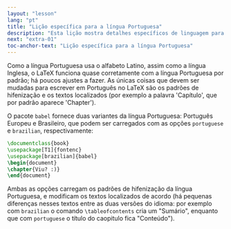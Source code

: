 ```yaml
---
layout: "lesson"
lang: "pt"
title: "Lição específica para a língua Portuguesa"
description: "Esta lição mostra detalhes específicos de linguagem para escrever textos em Português."
next: "extra-01"
toc-anchor-text: "Lição específica para a língua Portuguesa"
---
```


Como a língua Portuguesa usa o alfabeto Latino, assim como a língua Inglesa, o
LaTeX funciona quase corretamente com a língua Portuguesa por padrão; há poucos
ajustes a fazer.  As únicas coisas que devem ser mudadas para escrever em
Português no LaTeX são os padrões de hifenização e os textos localizados (por
exemplo a palavra 'Capítulo', que por padrão aparece 'Chapter').

O pacote `babel` fornece duas variantes da língua Portuguesa: Português Europeu
e Brasileiro, que podem ser carregados com as opções `portuguese` e `brazilian`,
respectivamente:

```latex
\documentclass{book}
\usepackage[T1]{fontenc}
\usepackage[brazilian]{babel}
\begin{document}
\chapter{Viu? :)}
\end{document}
```

Ambas as opções carregam os padrões de hifenização da língua Portuguesa, e
modificam os textos localizados de acordo (há pequenas diferenças nesses textos
entre as duas versões do idioma: por exemplo com `brazilian` o comando
`\tableofcontents` cria um "Sumário", enquanto que com `portuguese` o título
do caopitulo fica "Conteúdo").
